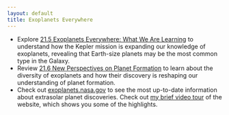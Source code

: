 ```yaml
---
layout: default
title: Exoplanets Everywhere
---
```


- Explore [21.5 Exoplanets Everywhere: What We Are Learning](https://openstax.org/books/astronomy-2e/pages/21-5-exoplanets-everywhere-what-we-are-learning) to understand how the Kepler mission is expanding our knowledge of exoplanets, revealing that Earth-size planets may be the most common type in the Galaxy.
- Review [21.6 New Perspectives on Planet Formation](https://openstax.org/books/astronomy-2e/pages/21-6-new-perspectives-on-planet-formation) to learn about the diversity of exoplanets and how their discovery is reshaping our understanding of planet formation.
- Check out [exoplanets.nasa.gov](https://exoplanets.nasa.gov/) to see the most up-to-date information about extrasolar planet discoveries. Check out [my brief video tour](https://youtu.be/mmQ7G8WfY0E) of the website, which shows you some of the highlights.
